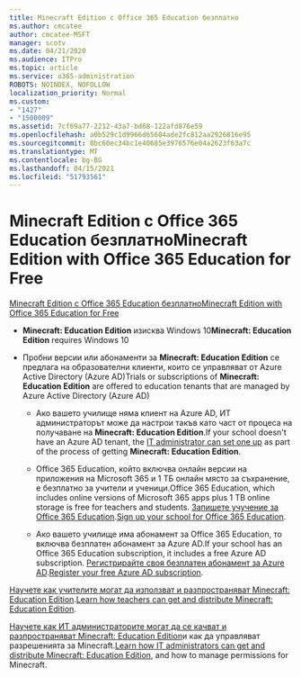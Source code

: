 ```yaml
---
title: Minecraft Edition с Office 365 Education безплатно
ms.author: cmcatee
author: cmcatee-MSFT
manager: scotv
ms.date: 04/21/2020
ms.audience: ITPro
ms.topic: article
ms.service: o365-administration
ROBOTS: NOINDEX, NOFOLLOW
localization_priority: Normal
ms.custom:
- "1427"
- "1500009"
ms.assetid: 7cf69a77-2212-43a7-bd68-122afd876e59
ms.openlocfilehash: a0b529c1d9966d65604ade2fc812aa2926816e95
ms.sourcegitcommit: 8bc60ec34bc1e40685e3976576e04a2623f63a7c
ms.translationtype: MT
ms.contentlocale: bg-BG
ms.lasthandoff: 04/15/2021
ms.locfileid: "51793561"
---
```

# <a name="minecraft-edition-with-office-365-education-for-free"></a><span data-ttu-id="818b2-102">Minecraft Edition с Office 365 Education безплатно</span><span class="sxs-lookup"><span data-stu-id="818b2-102">Minecraft Edition with Office 365 Education for Free</span></span>

[<span data-ttu-id="818b2-103">Minecraft Edition с Office 365 Education безплатно</span><span class="sxs-lookup"><span data-stu-id="818b2-103">Minecraft Edition with Office 365 Education for Free</span></span>](https://docs.microsoft.com/education/windows/get-minecraft-for-education)
  
- <span data-ttu-id="818b2-104">**Minecraft: Education Edition** изисква Windows 10</span><span class="sxs-lookup"><span data-stu-id="818b2-104">**Minecraft: Education Edition** requires Windows 10</span></span>

- <span data-ttu-id="818b2-105">Пробни версии или абонаменти за **Minecraft: Education Edition** се предлага на образователни клиенти, които се управляват от Azure Active Directory (Azure AD)</span><span class="sxs-lookup"><span data-stu-id="818b2-105">Trials or subscriptions of **Minecraft: Education Edition** are offered to education tenants that are managed by Azure Active Directory (Azure AD)</span></span>

  - <span data-ttu-id="818b2-106">Ако вашето училище няма клиент на Azure [](https://docs.microsoft.com/education/windows/school-get-minecraft) AD, ИТ администраторът може да настрои такъв като част от процеса на получаване на **Minecraft: Education Edition**.</span><span class="sxs-lookup"><span data-stu-id="818b2-106">If your school doesn't have an Azure AD tenant, the [IT administrator can set one up](https://docs.microsoft.com/education/windows/school-get-minecraft) as part of the process of getting **Minecraft: Education Edition**.</span></span>

  - <span data-ttu-id="818b2-107">Office 365 Education, който включва онлайн версии на приложения на Microsoft 365 и 1 ТБ онлайн място за съхранение, е безплатно за учители и ученици.</span><span class="sxs-lookup"><span data-stu-id="818b2-107">Office 365 Education, which includes online versions of Microsoft 365 apps plus 1 TB online storage is free for teachers and students.</span></span> <span data-ttu-id="818b2-108">[Запишете учучение за Office 365 Education](https://www.microsoft.com/education/products/office).</span><span class="sxs-lookup"><span data-stu-id="818b2-108">[Sign up your school for Office 365 Education](https://www.microsoft.com/education/products/office).</span></span>

  - <span data-ttu-id="818b2-109">Ако вашето училище има абонамент за Office 365 Education, то включва безплатен абонамент за Azure AD.</span><span class="sxs-lookup"><span data-stu-id="818b2-109">If your school has an Office 365 Education subscription, it includes a free Azure AD subscription.</span></span> <span data-ttu-id="818b2-110">[Регистрирайте своя безплатен абонамент за Azure AD](https://msdn.microsoft.com/library/windows/hardware/mt703369%28v=vs.85%29.aspx).</span><span class="sxs-lookup"><span data-stu-id="818b2-110">[Register your free Azure AD subscription](https://msdn.microsoft.com/library/windows/hardware/mt703369%28v=vs.85%29.aspx).</span></span>

<span data-ttu-id="818b2-111">[Научете как учителите могат да използват и разпространяват Minecraft: Education Edition](https://docs.microsoft.com/education/windows/teacher-get-minecraft).</span><span class="sxs-lookup"><span data-stu-id="818b2-111">[Learn how teachers can get and distribute Minecraft: Education Edition](https://docs.microsoft.com/education/windows/teacher-get-minecraft).</span></span>
  
<span data-ttu-id="818b2-112">[Научете как ИТ администраторите могат да се качват и разпространяват Minecraft: Education Edition](https://docs.microsoft.com/education/windows/school-get-minecraft)и как да управляват разрешенията за Minecraft.</span><span class="sxs-lookup"><span data-stu-id="818b2-112">[Learn how IT administrators can get and distribute Minecraft: Education Edition](https://docs.microsoft.com/education/windows/school-get-minecraft), and how to manage permissions for Minecraft.</span></span>
